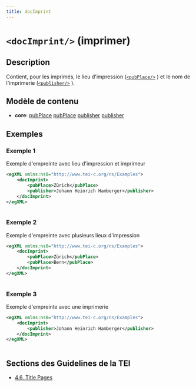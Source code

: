 ```yaml
---
title: docImprint
---
```




# `<docImprint/>` (imprimer)

## Description

Contient, pour les imprimés, le lieu d'impression ([`<pubPlace/>`](pubPlace.md) ) et le nom de l'imprimerie ([`<publisher/>`](publisher.md) ).

## Modèle de contenu

- **core**: [pubPlace](pubPlace.md) [pubPlace](pubPlace.md) [publisher](publisher.md) [publisher](publisher.md)

## Exemples

### Exemple 1

Exemple d'empreinte avec lieu d'impression et imprimeur

```xml
<egXML xmlns:ns0="http://www.tei-c.org/ns/Examples">
    <docImprint>
        <pubPlace>Zürich</pubPlace>
        <publisher>Johann Heinrich Hamberger</publisher>
    </docImprint>
</egXML>
               
```

### Exemple 2

Exemple d'empreinte avec plusieurs lieux d'impression

```xml
<egXML xmlns:ns0="http://www.tei-c.org/ns/Examples">
    <docImprint>
        <pubPlace>Zürich</pubPlace>
        <pubPlace>Bern</pubPlace>
    </docImprint>
</egXML>
               
```

### Exemple 3

Exemple d'empreinte avec une imprimerie

```xml
<egXML xmlns:ns0="http://www.tei-c.org/ns/Examples">
    <docImprint>
        <publisher>Johann Heinrich Hamberger</publisher>
    </docImprint>
</egXML>
               
```

## Sections des Guidelines de la TEI

- [4.6. Title Pages](https://www.tei-c.org/release/doc/tei-p5-doc/en/html/DS.html#DSTITL)